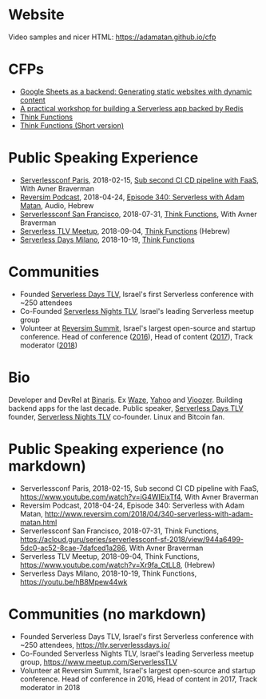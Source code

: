 # Website
Video samples and nicer HTML: https://adamatan.github.io/cfp


# CFPs
* [Google Sheets as a backend: Generating static websites with dynamic content](cfps/google-sheets-as-a-backend.md)
* [A practical workshop for building a Serverless app backed by Redis](cfps/redis-serverless-workshop.md)
* [Think Functions](cfps/think-functions.md)
* [Think Functions (Short version)](cfps/think-functions-short-kubecon.md)


# Public Speaking Experience
* [Serverlessconf Paris](http://paris.serverlessconf.io/), 2018-02-15, [Sub second CI CD pipeline with FaaS](https://www.youtube.com/watch?v=iG4WIEixTf4), With Avner Braverman
* [Reversim Podcast](http://www.reversim.com/), 2018-04-24, [Episode 340: Serverless with Adam Matan](http://www.reversim.com/2018/04/340-serverless-with-adam-matan.html), Audio, Hebrew
* [Serverlessconf San Francisco](https://sf.serverlessconf.io/home.html), 2018-07-31, [Think Functions](https://acloud.guru/series/serverlessconf-sf-2018/view/944a6499-5dc0-ac52-8cae-7dafced1a286), With Avner Braverman
* [Serverless TLV Meetup](https://www.meetup.com/ServerlessTLV/events/sjcrdqyxmbhb/), 2018-09-04, [Think Functions](https://www.youtube.com/watch?v=Xr9fa_CtLL8) (Hebrew)
* [Serverless Days Milano](https://milan.serverlessdays.io/), 2018-10-19, [Think Functions](https://youtu.be/hB8Mpew44wk)


# Communities
* Founded [Serverless Days TLV](https://tlv.serverlessdays.io/), Israel's first Serverless conference with ~250 attendees
* Co-Founded [Serverless Nights TLV](https://www.meetup.com/ServerlessTLV), Israel's leading Serverless meetup group
* Volunteer at [Reversim Summit](https://summit2018.reversim.com/), Israel's largest open-source and startup conference. Head of conference ([2016](https://summit2016.reversim.com/)), Head of content ([2017](https://summit2017.reversim.com/)), Track moderator ([2018](https://summit2018.reversim.com/))


# Bio
Developer and DevRel at [Binaris](https://binaris.com/). Ex [Waze](https://en.wikipedia.org/wiki/Waze), [Yahoo](https://techcrunch.com/2010/10/05/yahoo-dapper/) and [Vioozer](https://www.crunchbase.com/organization/viooz). Building backend apps for the last decade. Public speaker, [Serverless Days TLV](https://tlv.serverlessdays.io/) founder, [Serverless Nights TLV](https://www.meetup.com/ServerlessTLV) co-founder. Linux and Bitcoin fan.

# Public Speaking experience (no markdown)
* Serverlessconf Paris, 2018-02-15, Sub second CI CD pipeline with FaaS, https://www.youtube.com/watch?v=iG4WIEixTf4, With Avner Braverman
* Reversim Podcast, 2018-04-24, Episode 340: Serverless with Adam Matan, http://www.reversim.com/2018/04/340-serverless-with-adam-matan.html
* Serverlessconf San Francisco, 2018-07-31, Think Functions, https://acloud.guru/series/serverlessconf-sf-2018/view/944a6499-5dc0-ac52-8cae-7dafced1a286, With Avner Braverman
* Serverless TLV Meetup, 2018-09-04, Think Functions, https://www.youtube.com/watch?v=Xr9fa_CtLL8, (Hebrew)
* Serverless Days Milano, 2018-10-19, Think Functions, https://youtu.be/hB8Mpew44wk

# Communities (no markdown)
* Founded Serverless Days TLV, Israel's first Serverless conference with ~250 attendees, https://tlv.serverlessdays.io/
* Co-Founded Serverless Nights TLV, Israel's leading Serverless meetup group, https://www.meetup.com/ServerlessTLV
* Volunteer at Reversim Summit, Israel's largest open-source and startup conference. Head of conference in 2016, Head of content in 2017, Track moderator in 2018
